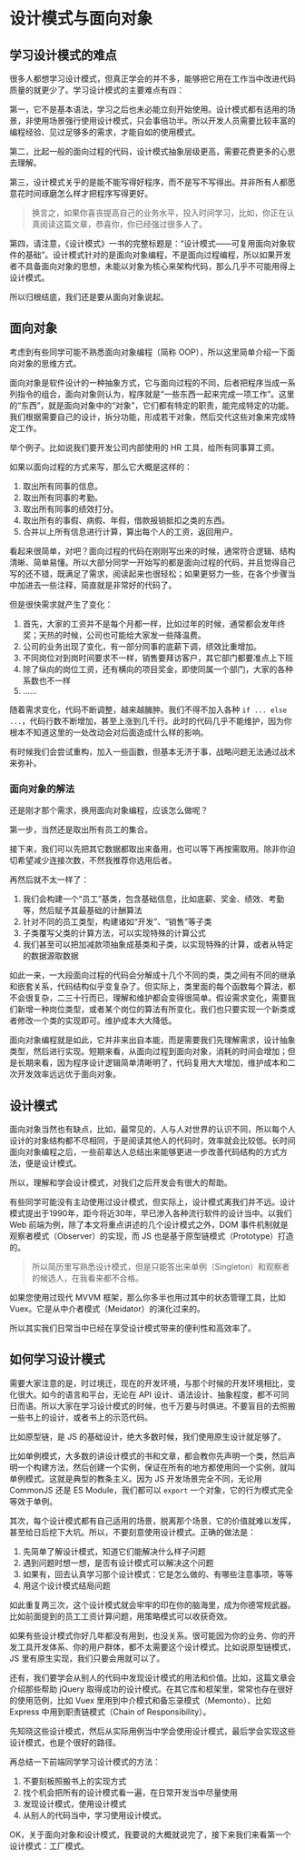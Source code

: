 设计模式与面向对象
===============

学习设计模式的难点
---------------

很多人都想学习设计模式，但真正学会的并不多，能够把它用在工作当中改进代码质量的就更少了。学习设计模式的主要难点有四：

第一，它不是基本语法，学习之后也未必能立刻开始使用。设计模式都有适用的场景，非使用场景强行使用设计模式，只会事倍功半。所以开发人员需要比较丰富的编程经验、见过足够多的需求，才能自如的使用模式。

第二，比起一般的面向过程的代码，设计模式抽象层级更高，需要花费更多的心思去理解。

第三，设计模式关乎的是能不能写得好程序，而不是写不写得出。并非所有人都愿意花时间琢磨怎么样才把程序写得更好。

> 换言之，如果你喜丧提高自己的业务水平，投入时间学习，比如，你正在认真阅读这篇文章，恭喜你，你已经强过很多人了。

第四，请注意，《设计模式》一书的完整标题是：“设计模式——可复用面向对象软件的基础”。设计模式针对的是面向对象编程，不是面向过程编程，所以如果开发者不具备面向对象的思想，未能以对象为核心来架构代码，那么几乎不可能用得上设计模式。

所以归根结底，我们还是要从面向对象说起。

面向对象
--------

考虑到有些同学可能不熟悉面向对象编程（简称 OOP），所以这里简单介绍一下面向对象的思维方式。

面向对象是软件设计的一种抽象方式，它与面向过程的不同，后者把程序当成一系列指令的组合，面向对象则认为，程序就是“一些东西一起来完成一项工作”。这里的“东西”，就是面向对象中的“对象”，它们都有特定的职责，能完成特定的功能。我们根据需要自己的设计，拆分功能，形成若干对象，然后交代这些对象来完成特定工作。

举个例子。比如说我们要开发公司内部使用的 HR 工具，给所有同事算工资。

如果以面向过程的方式来写，那么它大概是这样的：

1. 取出所有同事的信息。
2. 取出所有同事的考勤。
3. 取出所有同事的绩效打分。
4. 取出所有的事假、病假、年假，借款报销抵扣之类的东西。
5. 合并以上所有信息进行计算，算出每个人的工资，返回用户。

看起来很简单，对吧？面向过程的代码在刚刚写出来的时候，通常符合逻辑、结构清晰、简单易懂。所以大部分同学一开始写的都是面向过程的代码，并且觉得自己写的还不错，既满足了需求，阅读起来也很轻松；如果更努力一些，在各个步骤当中加进去一些注释，简直就是非常好的代码了。

但是很快需求就产生了变化：

1. 首先，大家的工资并不是每个月都一样，比如过年的时候，通常都会发年终奖；天热的时候，公司也可能给大家发一些降温费。
2. 公司的业务出现了变化，有一部分同事的底薪下调，绩效比重增加。
3. 不同岗位对到岗时间要求不一样，销售要拜访客户，其它部门都要准点上下班
4. 除了纵向的岗位工资，还有横向的项目奖金，即使同属一个部门，大家的各种系数也不一样
5. ……

随着需求变化，代码不断调整，越来越臃肿。我们不得不加入各种 `if ... else ...`，代码行数不断增加，甚至上涨到几千行。此时的代码几乎不能维护，因为你根本不知道这里的一处改动会对后面造成什么样的影响。

有时候我们会尝试重构，加入一些函数，但基本无济于事，战略问题无法通过战术来弥补。

### 面向对象的解法

还是刚才那个需求，换用面向对象编程，应该怎么做呢？

第一步，当然还是取出所有员工的集合。

接下来，我们可以先把其它数据都取出来备用，也可以等下再按需取用。除非你迫切希望减少连接次数，不然我推荐你选用后者。

再然后就不太一样了：

1. 我们会构建一个“员工”基类，包含基础信息，比如底薪、奖金、绩效、考勤等，然后赋予其最基础的计酬算法
2. 针对不同的员工类型，构建诸如“开发”、“销售”等子类
3. 子类覆写父类的计算方法，可以实现特殊的计算公式
4. 我们甚至可以把加减款项抽象成基类和子类，以实现特殊的计算，或者从特定的数据源取数据

如此一来，一大段面向过程的代码会分解成十几个不同的类，类之间有不同的继承和嵌套关系，代码结构似乎变复杂了。但实际上，类里面的每个函数每个算法，都不会很复杂，二三十行而已，理解和维护都会变得很简单。假设需求变化，需要我们新增一种岗位类型，或者某个岗位的算法有所变化，我们也只要实现一个新类或者修改一个类的实现即可。维护成本大大降低。

面向对象编程就是如此，它并非来出自本能，而是需要我们先理解需求，设计抽象类型，然后进行实现。短期来看，从面向过程到面向对象，消耗的时间会增加；但是长期来看，因为程序设计逻辑简单清晰明了，代码复用大大增加，维护成本和二次开发效率远远优于面向对象。

设计模式
--------

面向对象当然也有缺点，比如，最常见的，人与人对世界的认识不同，所以每个人设计的对象结构都不尽相同，于是阅读其他人的代码时，效率就会比较低。长时间面向对象编程之后，一些前辈达人总结出来能够更进一步改善代码结构的方式方法，便是设计模式。

所以，理解和学会设计模式，对我们之后开发会有很大的帮助。

有些同学可能没有主动使用过设计模式，但实际上，设计模式离我们并不远。设计模式提出于1990年，距今将近30年，早已渗入各种流行软件的设计当中。以我们 Web 前端为例，除了本文将重点讲述的几个设计模式之外，DOM 事件机制就是观察者模式（Observer）的实现，而 JS 也是基于原型链模式（Prototype）打造的。

> 所以简历里写熟悉设计模式，但是只能答出来单例（Singleton）和观察者的候选人，在我看来都不合格。

如果您使用过现代 MVVM 框架，那么你多半也用过其中的状态管理工具，比如 Vuex。它是从中介者模式（Meidator）的演化过来的。

所以其实我们日常当中已经在享受设计模式带来的便利性和高效率了。

如何学习设计模式
-------------

需要大家注意的是，时过境迁，现在的开发环境，与那个时候的开发环境相比，变化很大。如今的语言和平台，无论在 API 设计、语法设计、抽象程度，都不可同日而语。所以大家在学习设计模式的时候，也千万要与时俱进。不要盲目的去照搬一些书上的设计，或者书上的示范代码。

比如原型链，是 JS 的基础设计，绝大多数时候，我们使用原生设计就足够了。

比如单例模式，大多数的讲设计模式的书和文章，都会教你先声明一个类，然后声明一个构建方法，然后创建一个实例，保证在所有的地方都使用同一个实例，就叫单例模式。这就是典型的教条主义。因为 JS 开发场景完全不同，无论用 CommonJS 还是 ES Module，我们都可以 `export` 一个对象，它的行为模式完全等效于单例。

其次，每个设计模式都有自己适用的场景，脱离那个场景，它的价值就难以发挥，甚至给日后挖下大坑。所以，不要刻意使用设计模式。正确的做法是：

1. 先简单了解设计模式，知道它们能解决什么样子问题
2. 遇到问题时想一想，是否有设计模式可以解决这个问题
3. 如果有，回去认真学习那个设计模式：它是怎么做的、有哪些注意事项，等等
4. 用这个设计模式结局问题

如此重复两三次，这个设计模式就会牢牢的印在你的脑海里，成为你德常规武器。比如前面提到的员工工资计算问题，用策略模式可以收获奇效。

如果有些设计模式你好几年都没有用到，也没关系。很可能因为你的业务、你的开发工具开发体系、你的用户群体，都不太需要这个设计模式。比如说原型链模式，JS 里有原生实现，我们只要会用就可以了。

还有，我们要学会从别人的代码中发现设计模式的用法和价值。比如，这篇文章会介绍那些帮助 jQuery 取得成功的设计模式。在其它库和框架里，常常也存在很好的使用范例，比如 Vuex 里用到中介模式和备忘录模式（Memonto）、比如 Express 中用到职责链模式（Chain of Responsibility）。

先知晓这些设计模式，然后从实际用例当中学会使用设计模式，最后学会实现这些设计模式，也是个很好的路径。

再总结一下前端同学学习设计模式的方法：

1. 不要刻板照搬书上的实现方式
2. 找个机会把所有的设计模式看一遍，在日常开发当中尽量使用
3. 发现设计模式，使用设计模式
4. 从别人的代码当中，学习使用设计模式。

OK，关于面向对象和设计模式，我要说的大概就说完了，接下来我们来看第一个设计模式：工厂模式。
